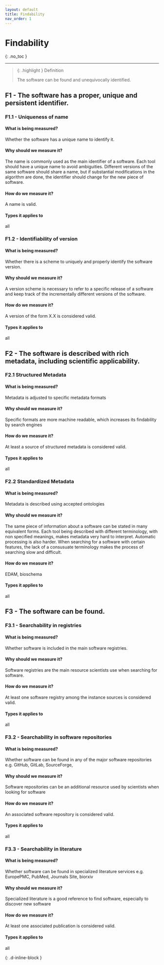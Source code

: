 ```yaml
---
layout: default
title: Findability 
nav_order: 1
---
```


# Findability 
{: .no_toc }

---

> {: .highlight }
> Definition
> 
> The software can be found and unequivocally identified.

## F1 - The software has a proper, unique and persistent identifier. 

### F1.1 - Uniqueness of name

#### What is being measured?
Whether the software has a unique name to identify it.

#### Why should we measure it?
The name is commonly used as the main identifier of a software. Each tool should have a unique name to avoid ambiguities. Different versions of the same software should share a name, but if substantial modifications in the algorithm are done, the identifier should change for the new piece of software.

#### How do we measure it?
A name is valid.

#### Types it applies to 
all

### F1.2 - Identifiability of version
#### What is being measured?
Whether there is a scheme to uniquely and properly identify the software version.
#### Why should we measure it?
A version scheme is necessary to refer to a specific release of a software and keep track of the incrementally different versions of the software.
#### How do we measure it?
A version of the form X.X is considered valid.
#### Types it applies to 
all

## F2 - The software is described with rich metadata, including scientific applicability.

### F2.1 Structured Metadata

#### What is being measured?
Metadata is adjusted to specific metadata formats

#### Why should we measure it?
Specific formats are more machine readable, which increases its findability by search engines

#### How do we measure it?
At least a source of structured metadata is considered valid.

#### Types it applies to 
all

### F2.2 Standardized Metadata

#### What is being measured?
Metadata is described using accepted ontologies

#### Why should we measure it?
The same piece of information about a software can be stated in many equivalent forms. Each tool being described with different terminology, with non specified meanings, makes metadata very hard to interpret. Automatic processing is also harder. When searching for a software with certain features, the lack of a consusuate terminology makes the process of searching slow and difficult.

#### How do we measure it?
EDAM, bioschema

#### Types it applies to 
all

## F3 - The software can be found.

### F3.1 - Searchability in registries

#### What is being measured?
Whether software is included in the main software registries.

#### Why should we measure it?
Software registries are the main resource scientists use when searching for software.

#### How do we measure it?
At least one software registry among the instance sources is considered valid.

#### Types it applies to 
all

### F3.2 - Searchability in software repositories

#### What is being measured?
Whether software can be found in any of the major software repositories e.g. GitHub, GitLab, SourceForge,

#### Why should we measure it?
Software repositories can be an additional resource used by scientists when looking for software

#### How do we measure it?
An associated software repository is considered valid.

#### Types it applies to 
all

### F3.3 - Searchability in literature

#### What is being measured?
Whether software can be found in specialized literature services e.g. EuropePMC, PubMed, Journals Site, biorxiv

#### Why should we measure it?
Specialized literature is a good reference to find software, especially to discover new software

#### How do we measure it?
At least one associated publication is considered valid.

#### Types it applies to 
all



{: .d-inline-block }
